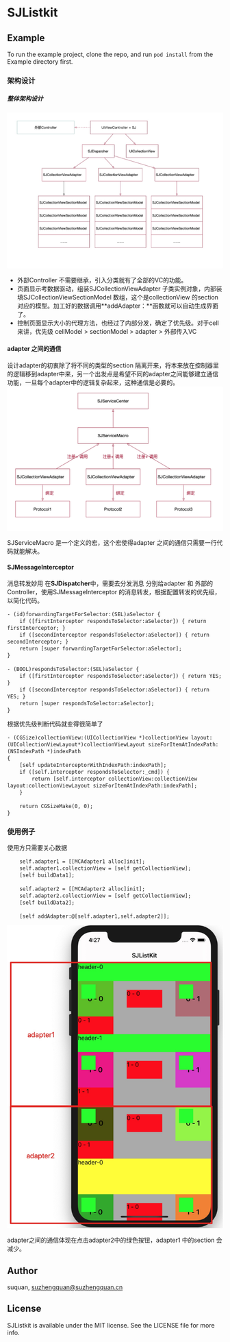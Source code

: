 # SJListkit

## Example

To run the example project, clone the repo, and run `pod install` from the Example directory first.

### 架构设计
##### 整体架构设计
![](./pics/6.jpg)
- 外部Controller 不需要继承，引入分类就有了全部的VC的功能。
- 页面显示考数据驱动，组装SJCollectionViewAdapter 子类实例对象，内部装填SJCollectionViewSectionModel 数组，这个是collectionView 的section对应的模型。加工好的数据调用**addAdapter：**函数就可以自动生成界面了。
- 控制页面显示大小的代理方法，也经过了内部分发，确定了优先级。对于cell来讲，优先级 cellModel > sectionModel >  adapter > 外部传入VC 

#### adapter 之间的通信
设计adapter的初衷除了将不同的类型的section 隔离开来，将本来放在控制器里的逻辑移到adapter中来，另一个出发点是希望不同的adapter之间能够建立通信功能，一旦每个adapter中的逻辑复杂起来，这种通信是必要的。
![](./pics/7.jpg)

SJServiceMacro 是一个定义的宏，这个宏使得adapter 之间的通信只需要一行代码就能解决。
#### SJMessageInterceptor 
消息转发妙用
在**SJDispatcher**中，需要去分发消息 分别给adapter 和 外部的Controller，使用SJMessageInterceptor 的消息转发，根据配置转发的优先级，以简化代码。

```
- (id)forwardingTargetForSelector:(SEL)aSelector {
    if ([firstInterceptor respondsToSelector:aSelector]) { return firstInterceptor; }
    if ([secondInterceptor respondsToSelector:aSelector]) { return secondInterceptor; }
    return [super forwardingTargetForSelector:aSelector];
}

- (BOOL)respondsToSelector:(SEL)aSelector {
    if ([firstInterceptor respondsToSelector:aSelector]) { return YES; }
    if ([secondInterceptor respondsToSelector:aSelector]) { return YES; }
    return [super respondsToSelector:aSelector];
}
```
根据优先级判断代码就变得很简单了

```
- (CGSize)collectionView:(UICollectionView *)collectionView layout:(UICollectionViewLayout*)collectionViewLayout sizeForItemAtIndexPath:(NSIndexPath *)indexPath
{
    [self updateInterceptorWithIndexPath:indexPath];
    if ([self.interceptor respondsToSelector:_cmd]) {
        return [self.interceptor collectionView:collectionView layout:collectionViewLayout sizeForItemAtIndexPath:indexPath];
    }
    
    return CGSizeMake(0, 0);
}
```

### 使用例子
使用方只需要关心数据
```
    self.adapter1 = [[MCAdapter1 alloc]init];
    self.adapter1.collectionView = [self getCollectionView];
    [self buildData1];

    self.adapter2 = [[MCAdapter2 alloc]init];
    self.adapter2.collectionView = [self getCollectionView];
    [self buildData2];

    [self addAdapter:@[self.adapter1,self.adapter2]];
```

![](./pics/8.jpg)

adapter之间的通信体现在点击adapter2中的绿色按钮，adapter1 中的section 会减少。

## Author

suquan, suzhengquan@suzhengquan.cn

## License

SJListkit is available under the MIT license. See the LICENSE file for more info.
